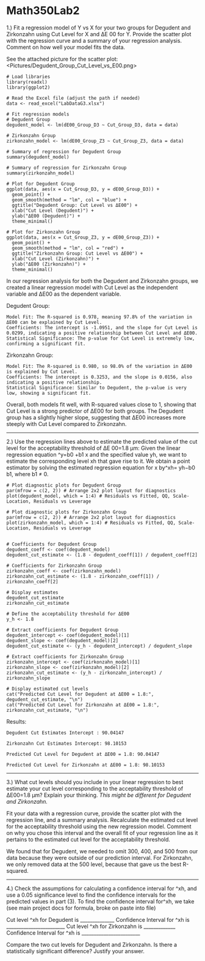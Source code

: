 # Math350Lab2


1.) Fit a regression model of Y vs X for your two groups for Degudent and Zirkonzahn using Cut Level for
X and ΔE 00 for Y. Provide the scatter plot with the regression curve and a summary of your regression
analysis. Comment on how well your model fits the data.

See the attached picture for the scatter plot: <Pictures/Degudent_Group_Cut_Level_vs_E00.png>

    # Load libraries
    library(readxl)
    library(ggplot2)
    
    # Read the Excel file (adjust the path if needed)
    data <- read_excel("LabDataG3.xlsx")
    
    # Fit regression models
    # Degudent Group
    degudent_model <- lm(dE00_Group_D3 ~ Cut_Group_D3, data = data)
    
    # Zirkonzahn Group
    zirkonzahn_model <- lm(dE00_Group_Z3 ~ Cut_Group_Z3, data = data)
    
    # Summary of regression for Degudent Group
    summary(degudent_model)
    
    # Summary of regression for Zirkonzahn Group
    summary(zirkonzahn_model)
    
    # Plot for Degudent Group
    ggplot(data, aes(x = Cut_Group_D3, y = dE00_Group_D3)) +
      geom_point() +
      geom_smooth(method = "lm", col = "blue") +
      ggtitle("Degudent Group: Cut Level vs ΔE00") +
      xlab("Cut Level (Degudent)") +
      ylab("ΔE00 (Degudent)") +
      theme_minimal()
    
    # Plot for Zirkonzahn Group
    ggplot(data, aes(x = Cut_Group_Z3, y = dE00_Group_Z3)) +
      geom_point() +
      geom_smooth(method = "lm", col = "red") +
      ggtitle("Zirkonzahn Group: Cut Level vs ΔE00") +
      xlab("Cut Level (Zirkonzahn)") +
      ylab("ΔE00 (Zirkonzahn)") +
      theme_minimal()

In our regression analysis for both the Degudent and Zirkonzahn groups, we created a linear regression model with Cut Level as the independent variable and ΔE00 as the dependent variable.

Degudent Group:

    Model Fit: The R-squared is 0.978, meaning 97.8% of the variation in ΔE00 can be explained by Cut Level.
    Coefficients: The intercept is -1.0951, and the slope for Cut Level is 0.0299, indicating a positive relationship between Cut Level and ΔE00.
    Statistical Significance: The p-value for Cut Level is extremely low, confirming a significant fit.

Zirkonzahn Group:

    Model Fit: The R-squared is 0.980, so 98.0% of the variation in ΔE00 is explained by Cut Level.
    Coefficients: The intercept is 0.3253, and the slope is 0.0156, also indicating a positive relationship.
    Statistical Significance: Similar to Degudent, the p-value is very low, showing a significant fit.

Overall, both models fit well, with R-squared values close to 1, showing that Cut Level is a strong predictor of ΔE00 for both groups. The Degudent group has a slightly higher slope, suggesting that ΔE00 increases more steeply with Cut Level compared to Zirkonzahn.

---

2.) Use the regression lines above to estimate the predicted value of the cut level for the acceptability
threshold of ΔE 00=1.8 μm:
Given the linear regression equation ^y=b0 +b1 x and the specified value yh, we want to estimate the
corresponding level xh that gave rise to it. We obtain a point estimator by solving the estimated
regression equation for x by^xh= yh−b0
b1, where b1 ≠ 0.

    # Plot diagnostic plots for Degudent Group
    par(mfrow = c(2, 2)) # Arrange 2x2 plot layout for diagnostics
    plot(degudent_model, which = 1:4) # Residuals vs Fitted, QQ, Scale-Location, Residuals vs Leverage
    
    # Plot diagnostic plots for Zirkonzahn Group
    par(mfrow = c(2, 2)) # Arrange 2x2 plot layout for diagnostics
    plot(zirkonzahn_model, which = 1:4) # Residuals vs Fitted, QQ, Scale-Location, Residuals vs Leverage
    
    
    # Coefficients for Degudent Group
    degudent_coeff <- coef(degudent_model)
    degudent_cut_estimate <- (1.8 - degudent_coeff[1]) / degudent_coeff[2]
    
    # Coefficients for Zirkonzahn Group
    zirkonzahn_coeff <- coef(zirkonzahn_model)
    zirkonzahn_cut_estimate <- (1.8 - zirkonzahn_coeff[1]) / zirkonzahn_coeff[2]
    
    # Display estimates
    degudent_cut_estimate
    zirkonzahn_cut_estimate
    
    # Define the acceptability threshold for ΔE00
    y_h <- 1.8
    
    # Extract coefficients for Degudent Group
    degudent_intercept <- coef(degudent_model)[1]
    degudent_slope <- coef(degudent_model)[2]
    degudent_cut_estimate <- (y_h - degudent_intercept) / degudent_slope
    
    # Extract coefficients for Zirkonzahn Group
    zirkonzahn_intercept <- coef(zirkonzahn_model)[1]
    zirkonzahn_slope <- coef(zirkonzahn_model)[2]
    zirkonzahn_cut_estimate <- (y_h - zirkonzahn_intercept) / zirkonzahn_slope
    
    # Display estimated cut levels
    cat("Predicted Cut Level for Degudent at ΔE00 = 1.8:", degudent_cut_estimate, "\n")
    cat("Predicted Cut Level for Zirkonzahn at ΔE00 = 1.8:", zirkonzahn_cut_estimate, "\n")

Results:

    Degudent Cut Estimates Intercept : 90.04147 
    
    Zirkonzahn Cut Estimates Intercept: 98.10153 
    
    Predicted Cut Level for Degudent at ΔE00 = 1.8: 90.04147 
    
    Predicted Cut Level for Zirkonzahn at ΔE00 = 1.8: 98.10153 
    
---

3.) What cut levels should you include in your linear regression to best estimate 
your cut level corresponding to the acceptability threshold of ΔE00=1.8 μm? 
Explain your thinking. *This might be different for Degudent and Zirkonzahn.*

Fit your data with a regression curve, provide the scatter plot with the regression 
line, and a summary analysis. Recalculate the estimated cut level for the acceptability 
threshold using the new regression model. Comment on why you chose this interval 
and the overall fit of your regression line as it pertains to the estimated cut 
level for the acceptability threshold.

We found that for Degudent, we needed to omit 300, 400, and 500 from our data because
they were outside of our prediction interval. For Zirkonzahn, we only removed data
at the 500 level, because that gave us the best R-squared.

---

4.) Check the assumptions for calculating a confidence interval for ^xh, and use a 0.05 significance level to
find the confidence intervals for the predicted values in part (3). To find the confidence interval for^xh,
we take (see main project docs for formula, broke on paste into file)

Cut level ^xh for Degudent is ______________
Confidence Interval for ^xh is ________________________
Cut level ^xh for Zirkonzahn is _____________
Confidence Interval for ^xh is ________________________

Compare the two cut levels for Degudent and Zirkonzahn. Is there a statistically significant difference?
Justify your answer.
